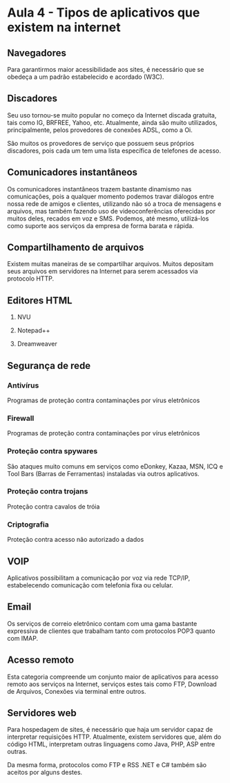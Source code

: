 # Aula 4 - Tipos de aplicativos que existem na internet

## Navegadores

Para garantirmos maior acessibilidade aos sites, é necessário que se obedeça a um padrão estabelecido e acordado (W3C).

## Discadores

Seu uso tornou-se muito popular no começo da Internet discada gratuita, tais como IG, BRFREE, Yahoo, etc. Atualmente, ainda são muito utilizados, principalmente, pelos provedores de conexões ADSL, como a Oi.

São muitos os provedores de serviço que possuem seus próprios discadores, pois cada um tem uma lista específica de telefones de acesso.

## Comunicadores instantâneos

Os comunicadores instantâneos trazem bastante dinamismo nas comunicações, pois a qualquer momento podemos travar diálogos entre nossa rede de amigos e clientes, utilizando não só a troca de mensagens e arquivos, mas também fazendo uso de videoconferências oferecidas por muitos deles, recados em voz e SMS. Podemos, até mesmo, utilizá-los como suporte aos serviços da empresa de forma barata e rápida.

## Compartilhamento de arquivos

Existem muitas maneiras de se compartilhar arquivos. Muitos depositam seus arquivos em servidores na Internet para serem acessados via protocolo HTTP.

## Editores HTML

1. NVU

2. Notepad++

3. Dreamweaver

## Segurança de rede

### Antivírus

Programas de proteção contra contaminações por vírus eletrônicos

### Firewall

Programas de proteção contra contaminações por vírus eletrônicos

### Proteção contra spywares

São ataques muito comuns em serviços como eDonkey, Kazaa, MSN, ICQ e Tool Bars (Barras de Ferramentas) instaladas via outros aplicativos.

### Proteção contra trojans

Proteção contra cavalos de tróia

### Criptografia

Proteção contra acesso não autorizado a dados

## VOIP

Aplicativos possibilitam a comunicação por voz via rede TCP/IP, estabelecendo comunicação com telefonia fixa ou celular.

## Email

Os serviços de correio eletrônico contam com uma gama bastante expressiva de clientes que trabalham tanto com protocolos POP3 quanto com IMAP.

## Acesso remoto

Esta categoria compreende um conjunto maior de aplicativos para acesso remoto aos serviços na Internet, serviços estes tais como FTP, Download de Arquivos, Conexões via terminal entre outros.

## Servidores web

Para hospedagem de sites, é necessário que haja um servidor capaz de interpretar requisições HTTP. Atualmente, existem servidores que, além do código HTML, interpretam outras linguagens como Java, PHP, ASP entre outras.

Da mesma forma, protocolos como FTP e RSS .NET e C# também são aceitos por alguns destes.

